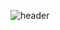 ![header](https://capsule-render.vercel.app/api?type=waving&color=0:f867ff,100:9001ff&height=150&text=Soyun%20💕&fontAlignY=30&fontAlign=17&fontSize=50)

